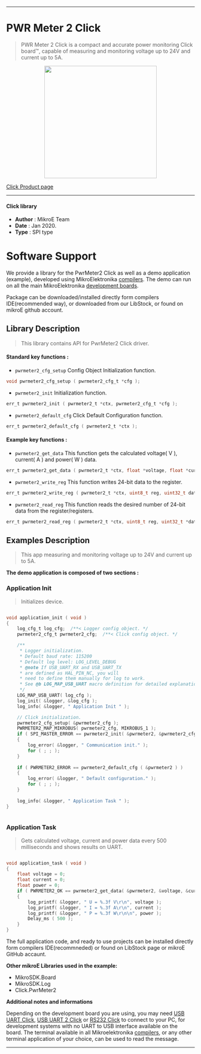  
---
# PWR Meter 2 Click

> PWR Meter 2 Click is a compact and accurate power monitoring Click board™, capable of measuring and monitoring voltage up to 24V and current up to 5A.

<p align="center">
  <img src="https://download.mikroe.com/images/click_for_ide/pwrmeter2_click.png" height=300px>
</p>

[Click Product page](https://www.mikroe.com/pwr-meter-2-click)

---


#### Click library 

- **Author**        : MikroE Team
- **Date**          : Jan 2020.
- **Type**          : SPI type


# Software Support

We provide a library for the PwrMeter2 Click 
as well as a demo application (example), developed using MikroElektronika 
[compilers](https://shop.mikroe.com/compilers). 
The demo can run on all the main MikroElektronika [development boards](https://shop.mikroe.com/development-boards).

Package can be downloaded/installed directly form compilers IDE(recommended way), or downloaded from our LibStock, or found on mikroE github account. 

## Library Description

> This library contains API for PwrMeter2 Click driver.

#### Standard key functions :

- `pwrmeter2_cfg_setup` Config Object Initialization function.
```c
void pwrmeter2_cfg_setup ( pwrmeter2_cfg_t *cfg ); 
```

- `pwrmeter2_init` Initialization function.
```c
err_t pwrmeter2_init ( pwrmeter2_t *ctx, pwrmeter2_cfg_t *cfg );
```

- `pwrmeter2_default_cfg` Click Default Configuration function.
```c
err_t pwrmeter2_default_cfg ( pwrmeter2_t *ctx );
```

#### Example key functions :

- `pwrmeter2_get_data` This function gets the calculated voltage( V ), current( A ) and power( W ) data.
```c
err_t pwrmeter2_get_data ( pwrmeter2_t *ctx, float *voltage, float *current, float *power );
```

- `pwrmeter2_write_reg` This function writes 24-bit data to the register.
```c
err_t pwrmeter2_write_reg ( pwrmeter2_t *ctx, uint8_t reg, uint32_t data_in );
```

- `pwrmeter2_read_reg` This function reads the desired number of 24-bit data from the register/registers.
```c
err_t pwrmeter2_read_reg ( pwrmeter2_t *ctx, uint8_t reg, uint32_t *data_out, uint8_t len );
```

## Examples Description

> This app measuring and monitoring voltage up to 24V and current up to 5A.

**The demo application is composed of two sections :**

### Application Init 

> Initializes device.

```c

void application_init ( void )
{
    log_cfg_t log_cfg;  /**< Logger config object. */
    pwrmeter2_cfg_t pwrmeter2_cfg;  /**< Click config object. */

    /** 
     * Logger initialization.
     * Default baud rate: 115200
     * Default log level: LOG_LEVEL_DEBUG
     * @note If USB_UART_RX and USB_UART_TX 
     * are defined as HAL_PIN_NC, you will 
     * need to define them manually for log to work. 
     * See @b LOG_MAP_USB_UART macro definition for detailed explanation.
     */
    LOG_MAP_USB_UART( log_cfg );
    log_init( &logger, &log_cfg );
    log_info( &logger, " Application Init " );

    // Click initialization.
    pwrmeter2_cfg_setup( &pwrmeter2_cfg );
    PWRMETER2_MAP_MIKROBUS( pwrmeter2_cfg, MIKROBUS_1 );
    if ( SPI_MASTER_ERROR == pwrmeter2_init( &pwrmeter2, &pwrmeter2_cfg ) )
    {
        log_error( &logger, " Communication init." );
        for ( ; ; );
    }
    
    if ( PWRMETER2_ERROR == pwrmeter2_default_cfg ( &pwrmeter2 ) )
    {
        log_error( &logger, " Default configuration." );
        for ( ; ; );
    }
    
    log_info( &logger, " Application Task " );
}
  
```

### Application Task

> Gets calculated voltage, current and power data every 500 milliseconds and shows results on UART.

```c

void application_task ( void )
{
    float voltage = 0;
    float current = 0;
    float power = 0;
    if ( PWRMETER2_OK == pwrmeter2_get_data( &pwrmeter2, &voltage, &current, &power ) )
    {
        log_printf( &logger, " U = %.3f V\r\n", voltage );
        log_printf( &logger, " I = %.3f A\r\n", current );
        log_printf( &logger, " P = %.3f W\r\n\n", power );
        Delay_ms ( 500 );
    }
}

```

The full application code, and ready to use projects can be  installed directly form compilers IDE(recommneded) or found on LibStock page or mikroE GitHub accaunt.

**Other mikroE Libraries used in the example:** 

- MikroSDK.Board
- MikroSDK.Log
- Click.PwrMeter2

**Additional notes and informations**

Depending on the development board you are using, you may need 
[USB UART Click](https://shop.mikroe.com/usb-uart-click), 
[USB UART 2 Click](https://shop.mikroe.com/usb-uart-2-click) or 
[RS232 Click](https://shop.mikroe.com/rs232-click) to connect to your PC, for 
development systems with no UART to USB interface available on the board. The 
terminal available in all Mikroelektronika 
[compilers](https://shop.mikroe.com/compilers), or any other terminal application 
of your choice, can be used to read the message.



---
